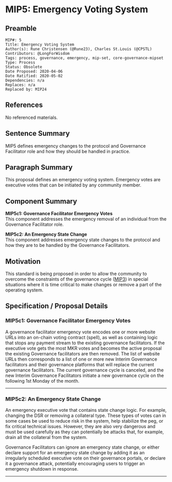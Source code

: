 # MIP5: Emergency Voting System

## Preamble
```
MIP#: 5
Title: Emergency Voting System
Author(s): Rune Christensen (@Rune23), Charles St.Louis (@CPSTL)
Contributors: @LongForWisdom
Tags: process, governance, emergency, mip-set, core-governance-mipset
Type: Process
Status: Obsolete
Date Proposed: 2020-04-06
Date Ratified: 2020-05-02
Dependencies: n/a
Replaces: n/a
Replaced by: MIP24
```

## References
No referenced materials.

## Sentence Summary

MIP5 defines emergency changes to the protocol and Governance Facilitator role and how they should be handled in practice.

## Paragraph Summary

This proposal defines an emergency voting system. Emergency votes are executive votes that can be initiated by any community member.

## Component Summary

**MIP5c1: Governance Facilitator Emergency Votes**  
This component addresses the emergency removal of an individual from the Governance Facilitator role.

**MIP5c2: An Emergency State Change**  
This component addresses emergency state changes to the protocol and how they are to be handled by the Governance Facilitators.

## Motivation

This standard is being proposed in order to allow the community to overcome the constraints of the governance cycle ([MIP3](https://github.com/makerdao/mips/blob/master/MIP3/mip3.md)) in special situations where it is time critical to make changes or remove a part of the operating system.

## Specification / Proposal Details

### MIP5c1: Governance Facilitator Emergency Votes

A governance facilitator emergency vote encodes one or more website URLs into an on-chain voting contract (spell), as well as containing logic that stops any payment stream to the existing governance facilitators. If the executive vote gets the most MKR votes and becomes the active proposal the existing Governance facilitators are then removed. The list of website URLs then corresponds to a list of one or more new Interim Governance facilitators and their governance platforms that will replace the current governance facilitators. The current governance cycle is canceled, and the new Interim Governance Facilitators initiate a new governance cycle on the following 1st Monday of the month.

---
### MIP5c2: An Emergency State Change

An emergency executive vote that contains state change logic. For example, changing the DSR or removing a collateral type. These types of votes can in some cases be used to reduce risk in the system, help stabilize the peg, or fix critical technical issues. However, they are also very dangerous and must be used carefully as they can potentially be attacks that, for example, drain all the collateral from the system.

Governance Facilitators can ignore an emergency state change, or either declare support for an emergency state change by adding it as an irregularly scheduled executive vote on their governance portals, or declare it a governance attack, potentially encouraging users to trigger an emergency shutdown in response.

---
